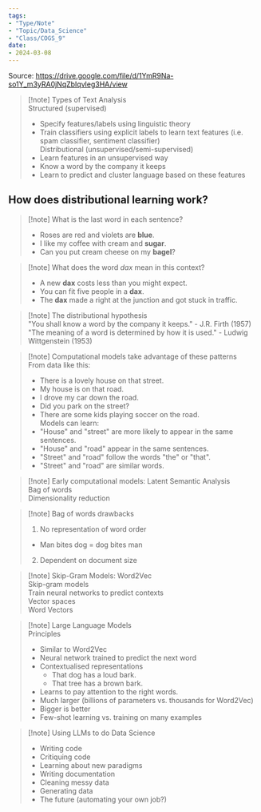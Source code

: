```yaml
---
tags:
- "Type/Note"
- "Topic/Data_Science"
- "Class/COGS_9"
date:
- 2024-03-08
---
```

Source: https://drive.google.com/file/d/1YmR9Na-so1Y_m3yRA0jNqZbIqvleg3HA/view  

> [!note] Types of Text Analysis  
> Structured (supervised)  
> - Specify features/labels using linguistic theory  
> - Train classifiers using explicit labels to learn text features (i.e. spam classifier, sentiment classifier)  
> Distributional (unsupervised/semi-supervised)  
> - Learn features in an unsupervised way  
> - Know a word by the company it keeps  
> - Learn to predict and cluster language based on these features  

## How does distributional learning work?  

> [!note] What is the last word in each sentence?  
> - Roses are red and violets are **blue**.  
> - I like my coffee with cream and **sugar**.  
> - Can you put cream cheese on my **bagel**?  

> [!note] What does the word *dax* mean in this context?  
> - A new **dax** costs less than you might expect.  
> - You can fit five people in a **dax**.  
> - The **dax** made a right at the junction and got stuck in traffic.  

> [!note] The distributional hypothesis  
> "You shall know a word by the company it keeps." - J.R. Firth (1957)  
> "The meaning of a word is determined by how it is used." - Ludwig Wittgenstein (1953)  

> [!note] Computational models take advantage of these patterns  
> From data like this:  
> - There is a lovely house on that street.  
> - My house is on that road.  
> - I drove my car down the road.  
> - Did you park on the street?  
> - There are some kids playing soccer on the road.  
> Models can learn:  
> - "House" and "street" are more likely to appear in the same sentences.  
> - "House" and "road" appear in the same sentences.  
> - "Street" and "road" follow the words "the" or "that".  
> - "Street" and "road" are similar words.  

> [!note] Early computational models: Latent Semantic Analysis  
> Bag of words  
> Dimensionality reduction  

> [!note] Bag of words drawbacks  
> 1. No representation of word order  
>   - Man bites dog = dog bites man  
> 2. Dependent on document size  

> [!note] Skip-Gram Models: Word2Vec  
> Skip-gram models  
> Train neural networks to predict contexts  
> Vector spaces  
> Word Vectors  

> [!note] Large Language Models  
> Principles  
> - Similar to Word2Vec  
> - Neural network trained to predict the next word  
> - Contextualised representations  
>   - That dog has a loud bark.  
>   - That tree has a brown bark.  
> - Learns to pay attention to the right words.  
> - Much larger (billions of parameters vs. thousands for Word2Vec)  
> - Bigger is better  
> - Few-shot learning vs. training on many examples  

> [!note] Using LLMs to do Data Science  
> - Writing code  
> - Critiquing code  
> - Learning about new paradigms  
> - Writing documentation  
> - Cleaning messy data  
> - Generating data  
> - The future (automating your own job?)  
